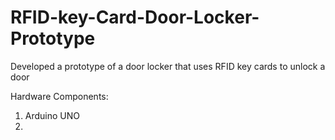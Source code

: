 # RFID-key-Card-Door-Locker-Prototype
Developed  a prototype of a door locker that uses RFID key cards to unlock a door

Hardware Components:
1. Arduino UNO
2. 

